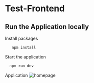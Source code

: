 # Test-Frontend

## Run the Application locally

Install packages
```bash
   npm install
```

Start the application
```bash
  npm run dev
```

Application
![homepage](http://url/to/img.png](https://github.com/RahulGupta899/Test-Frontend/assets/64692111/9d919d9b-6bcc-48fc-ab33-20eb28e3a261)https://github.com/RahulGupta899/Test-Frontend/assets/64692111/9d919d9b-6bcc-48fc-ab33-20eb28e3a261)
